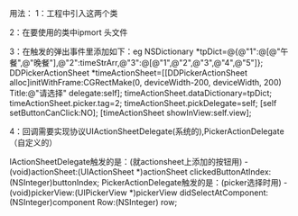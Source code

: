用法：
1：工程中引入这两个类<br/>

2：在要使用的类中ipmort 头文件<br/>

3：在触发的弹出事件里添加如下：eg
    NSDictionary *tpDict=@{@"1":@[@"午餐",@"晚餐"],@"2":timeStrArr,@"3":@[@"1",@"2",@"3",@"4",@"5"]};
    DDPickerActionSheet *timeActionSheet=[[DDPickerActionSheet alloc]initWithFrame:CGRectMake(0, deviceWidth-200, deviceWidth, 200) Title:@"请选择" delegate:self];
    timeActionSheet.dataDictionary=tpDict;
    timeActionSheet.picker.tag=2;
    timeActionSheet.pickDelegate=self;
    [self setButtonCanClick:NO];
    [timeActionSheet showInView:self.view];
    <br/>
    
4：回调需要实现协议UIActionSheetDelegate(系统的),PickerActionDelegate（自定义的）

IActionSheetDelegate触发的是：(就actionsheet上添加的按钮用)
-(void)actionSheet:(UIActionSheet *)actionSheet clickedButtonAtIndex:(NSInteger)buttonIndex;
PickerActionDelegate触发的是：(picker选择时用)
-(void)pickerView:(UIPickerView *)pickerView didSelectAtComponent:(NSInteger)component Row:(NSInteger) row;
